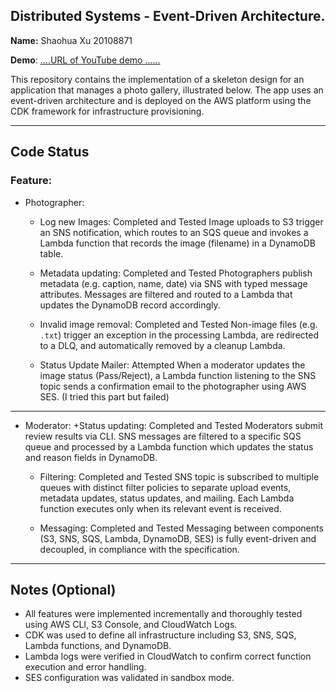 ## Distributed Systems - Event-Driven Architecture.

__Name:__ Shaohua Xu 20108871

__Demo__: [....URL of YouTube demo ......](https://www.youtube.com/watch?v=UNmtV2FU9Qk)

This repository contains the implementation of a skeleton design for an application that manages a photo gallery, illustrated below. The app uses an event-driven architecture and is deployed on the AWS platform using the CDK framework for infrastructure provisioning.

---

## Code Status

### Feature:

+ Photographer: 
  + Log new Images: Completed and Tested
    Image uploads to S3 trigger an SNS notification, which routes to an SQS queue and invokes a Lambda function that records the image (filename) in a DynamoDB table.

  + Metadata updating: Completed and Tested
    Photographers publish metadata (e.g. caption, name, date) via SNS with typed message attributes. Messages are filtered and routed to a Lambda that updates the DynamoDB record accordingly.

  + Invalid image removal: Completed and Tested
    Non-image files (e.g. `.txt`) trigger an exception in the processing Lambda, are redirected to a DLQ, and automatically removed by a cleanup Lambda.

  + Status Update Mailer: Attempted
    When a moderator updates the image status (Pass/Reject), a Lambda function listening to the SNS topic sends a confirmation email to the photographer using AWS SES. (I tried this part but failed)

---

+ Moderator:
  +Status updating: Completed and Tested
    Moderators submit review results via CLI. SNS messages are filtered to a specific SQS queue and processed by a Lambda function which updates the status and reason fields in DynamoDB.

  + Filtering: Completed and Tested
    SNS topic is subscribed to multiple queues with distinct filter policies to separate upload events, metadata updates, status updates, and mailing. Each Lambda function executes only when its relevant event is received.

  + Messaging: Completed and Tested
    Messaging between components (S3, SNS, SQS, Lambda, DynamoDB, SES) is fully event-driven and decoupled, in compliance with the specification.

---

## Notes (Optional)
- All features were implemented incrementally and thoroughly tested using AWS CLI, S3 Console, and CloudWatch Logs.
- CDK was used to define all infrastructure including S3, SNS, SQS, Lambda functions, and DynamoDB.
- Lambda logs were verified in CloudWatch to confirm correct function execution and error handling.
- SES configuration was validated in sandbox mode.
